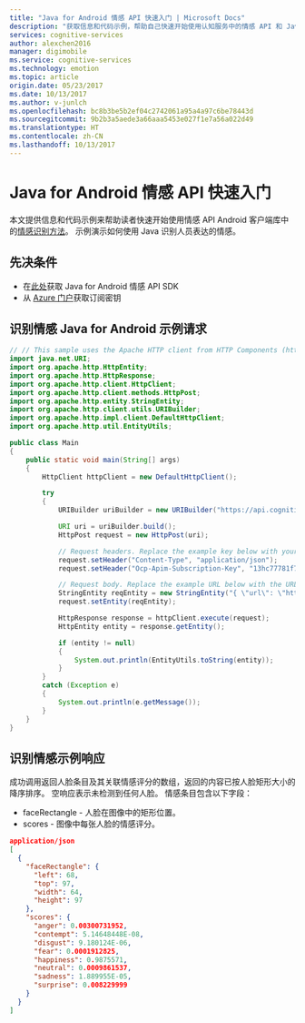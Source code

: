 ```yaml
---
title: "Java for Android 情感 API 快速入门 | Microsoft Docs"
description: "获取信息和代码示例，帮助自己快速开始使用认知服务中的情感 API 和 Java for Android。"
services: cognitive-services
author: alexchen2016
manager: digimobile
ms.service: cognitive-services
ms.technology: emotion
ms.topic: article
origin.date: 05/23/2017
ms.date: 10/13/2017
ms.author: v-junlch
ms.openlocfilehash: bc8b3be5b2ef04c2742061a95a4a97c6be78443d
ms.sourcegitcommit: 9b2b3a5aede3a66aaa5453e027f1e7a56a022d49
ms.translationtype: HT
ms.contentlocale: zh-CN
ms.lasthandoff: 10/13/2017
---
```

# <a name="emotion-api-java-for-android-quick-start"></a>Java for Android 情感 API 快速入门
本文提供信息和代码示例来帮助读者快速开始使用情感 API Android 客户端库中的[情感识别方法](https://dev.cognitive.azure.cn/docs/services/5639d931ca73072154c1ce89/operations/563b31ea778daf121cc3a5fa)。 示例演示如何使用 Java 识别人员表达的情感。 

## <a name="prerequisites"></a>先决条件
- 在[此处](https://github.com/Microsoft/Cognitive-emotion-android)获取 Java for Android 情感 API SDK
- 从 [Azure 门户](https://portal.azure.cn)获取订阅密钥

## <a name="recognize-emotions-java-for-android-example-request"></a>识别情感 Java for Android 示例请求

```java
// // This sample uses the Apache HTTP client from HTTP Components (http://hc.apache.org/httpcomponents-client-ga/)
import java.net.URI;
import org.apache.http.HttpEntity;
import org.apache.http.HttpResponse;
import org.apache.http.client.HttpClient;
import org.apache.http.client.methods.HttpPost;
import org.apache.http.entity.StringEntity;
import org.apache.http.client.utils.URIBuilder;
import org.apache.http.impl.client.DefaultHttpClient;
import org.apache.http.util.EntityUtils;

public class Main
{
    public static void main(String[] args)
    {
        HttpClient httpClient = new DefaultHttpClient();

        try
        {
            URIBuilder uriBuilder = new URIBuilder("https://api.cognitive.azure.cn/emotion/v1.0/recognize");

            URI uri = uriBuilder.build();
            HttpPost request = new HttpPost(uri);

            // Request headers. Replace the example key below with your valid subscription key.
            request.setHeader("Content-Type", "application/json");
            request.setHeader("Ocp-Apim-Subscription-Key", "13hc77781f7e4b19b5fcdd72a8df7156");

            // Request body. Replace the example URL below with the URL of the image you want to analyze.
            StringEntity reqEntity = new StringEntity("{ \"url\": \"http://example.com/images/test.jpg\" }");
            request.setEntity(reqEntity);

            HttpResponse response = httpClient.execute(request);
            HttpEntity entity = response.getEntity();

            if (entity != null)
            {
                System.out.println(EntityUtils.toString(entity));
            }
        }
        catch (Exception e)
        {
            System.out.println(e.getMessage());
        }
    }
}
```

## <a name="recognize-emotions-sample-response"></a>识别情感示例响应
成功调用返回人脸条目及其关联情感评分的数组，返回的内容已按人脸矩形大小的降序排序。 空响应表示未检测到任何人脸。 情感条目包含以下字段：
- faceRectangle - 人脸在图像中的矩形位置。
- scores - 图像中每张人脸的情感评分。 

```json
application/json 
[
  {
    "faceRectangle": {
      "left": 68,
      "top": 97,
      "width": 64,
      "height": 97
    },
    "scores": {
      "anger": 0.00300731952,
      "contempt": 5.14648448E-08,
      "disgust": 9.180124E-06,
      "fear": 0.0001912825,
      "happiness": 0.9875571,
      "neutral": 0.0009861537,
      "sadness": 1.889955E-05,
      "surprise": 0.008229999
    }
  }
]


